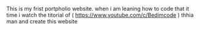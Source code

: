 This is my frist portpholio website. when i am leaning how to code that it time i watch the titorial of ( https://www.youtube.com/c/Bedimcode ) thhia man and create this website 
